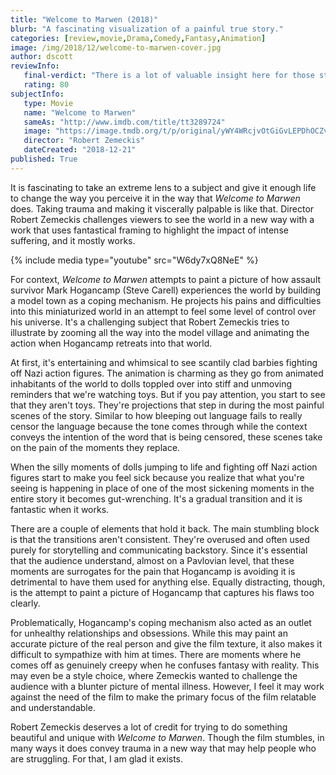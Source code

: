 ```yaml
---
title: "Welcome to Marwen (2018)"
blurb: "A fascinating visualization of a painful true story."
categories: [review,movie,Drama,Comedy,Fantasy,Animation]
image: /img/2018/12/welcome-to-marwen-cover.jpg
author: dscott
reviewInfo:
   final-verdict: "There is a lot of valuable insight here for those struggling with trauma."
   rating: 80
subjectInfo:
   type: Movie
   name: "Welcome to Marwen"
   sameAs: "http://www.imdb.com/title/tt3289724"
   image: "https://image.tmdb.org/t/p/original/yWY4WRcjvOtGiGvLEPDhOCZvBn.jpg"
   director: "Robert Zemeckis"
   dateCreated: "2018-12-21"
published: True
---
```



It is fascinating to take an extreme lens to a subject and give it enough life to change the way you perceive it in the way that *Welcome to Marwen* does. Taking trauma and making it viscerally palpable is like that. Director Robert Zemeckis challenges viewers to see the world in a new way with a work that uses fantastical framing to highlight the impact of intense suffering, and it mostly works. 

{% include media type="youtube" src="W6dy7xQ8NeE" %}

For context, *Welcome to Marwen* attempts to paint a picture of how assault survivor Mark Hogancamp (Steve Carell) experiences the world by building a model town as a coping mechanism. He projects his pains and difficulties into this miniaturized world in an attempt to feel some level of control over his universe. It's a challenging subject that Robert Zemeckis tries to illustrate by zooming all the way into the model village and animating the action when Hogancamp retreats into that world.

At first, it's entertaining and whimsical to see scantily clad barbies fighting off Nazi action figures. The animation is charming as they go from animated inhabitants of the world to dolls toppled over into stiff and unmoving reminders that we're watching toys. But if you pay attention, you start to see that they aren't toys. They're projections that step in during the most painful scenes of the story. Similar to how bleeping out language fails to really censor the language because the tone comes through while the context conveys the intention of the word that is being censored, these scenes take on the pain of the moments they replace. 

When the silly moments of dolls jumping to life and fighting off Nazi action figures start to make you feel sick because you realize that what you're seeing is happening in place of one of the most sickening moments in the entire story it becomes gut-wrenching.  It's a gradual transition and it is fantastic when it works. 

There are a couple of elements that hold it back. The main stumbling block is that the transitions aren't consistent. They're overused and often used purely for storytelling and communicating backstory. Since it's essential that the audience understand, almost on a Pavlovian level, that these moments are surrogates for the pain that Hogancamp is avoiding it is detrimental to have them used for anything else. Equally distracting, though, is the attempt to paint a picture of Hogancamp that captures his flaws too clearly.

Problematically, Hogancamp's coping mechanism also acted as an outlet for unhealthy relationships and obsessions. While this may paint an accurate picture of the real person and give the film texture, it also makes it difficult to sympathize with him at times. There are moments where he comes off as genuinely creepy when he confuses fantasy with reality. This may even be a style choice, where Zemeckis wanted to challenge the audience with a blunter picture of mental illness. However, I feel it may work against the need of the film to make the primary focus of the film relatable and understandable. 

Robert Zemeckis deserves a lot of credit for trying to do something beautiful and unique with *Welcome to Marwen*.  Though the film stumbles, in many ways it does convey trauma in a new way that may help people who are struggling. For that, I am glad it exists.  